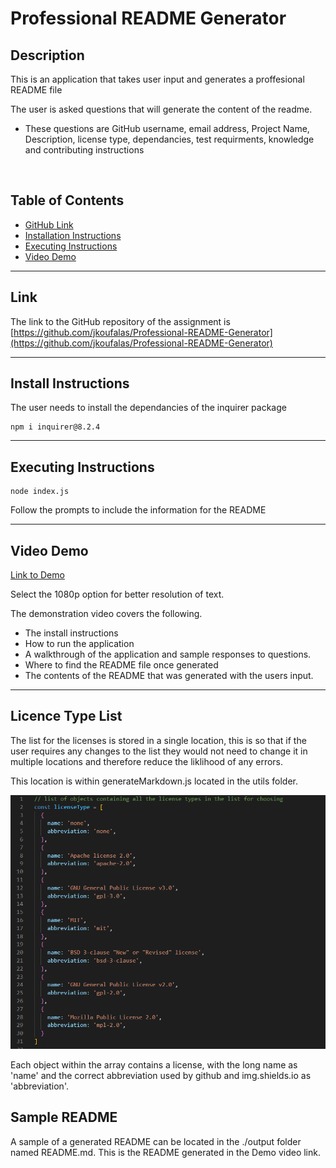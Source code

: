 # Professional README Generator

## Description

This is an application that takes user input and generates a proffesional README file 

The user is asked questions that will generate the content of the readme.
- These questions are GitHub username, email address, Project Name, Description, license type, dependancies, test requirments, knowledge and contributing instructions
<br>

## Table of Contents

- [GitHub Link](#link)
- [Installation Instructions](#install-instructions)
- [Executing Instructions](#)
- [Video Demo](#video-demo)
---

## Link

The link to the GitHub repository of the assignment is <br>
[https://github.com/jkoufalas/Professional-README-Generator](https://github.com/jkoufalas/Professional-README-Generator)

---

## Install Instructions

The user needs to install the dependancies of the inquirer package 

```
npm i inquirer@8.2.4
```
---

## Executing Instructions

```
node index.js
```

Follow the prompts to include the information for the README

---
## Video Demo

[Link to Demo](https://youtu.be/-wKykXO7TTw)

Select the 1080p option for better resolution of text.

The demonstration video covers the following. 
- The install instructions
- How to run the application
- A walkthrough of the application and sample responses to questions.
- Where to find the README file once generated
- The contents of the README that was generated with the users input.
---

## Licence Type List

The list for the licenses is stored in a single location, this is so that if the user requires any changes to the list they would not need to change it in multiple locations and therefore reduce the liklihood of any errors.

This location is within generateMarkdown.js located in the utils folder.

![License Type Location](./img/licenseTypes.png)

Each object within the array contains a license, with the long name as 'name' and the correct abbreviation used by github and img.shields.io as 'abbreviation'.

## Sample README

A sample of a generated README can be located in the ./output folder named README.md. This is the README generated in the Demo video link.